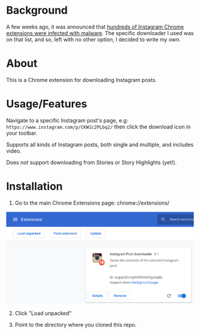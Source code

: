 # Background

A few weeks ago, it was announced that [hundreds of Instagram Chrome extensions were infected with malware](https://press.avast.com/third-party-browser-extensions-from-instagram-facebook-vimeo-and-others-infected-with-malware). The specific downloader I used was on that list, and so, left with no other option, I decided to write my own.

# About

This is a Chrome extension for downloading Instagram posts.

# Usage/Features

Navigate to a specific Instagram post's page, e.g: `https://www.instagram.com/p/CKW1c2PLbq2/` then click the download icon in your toolbar.

Supports all kinds of Instagram posts, both single and multiple, and includes video.

Does *not* support downloading from Stories or Story Highlights (yet!).

# Installation

1. Go to the main Chrome Extensions page: chrome://extensions/

![screenshot-1](https://raw.githubusercontent.com/raleighlittles/Instagram-Post-Downloader/main/docs/extension-installation-instructions.png?token=AAQJY4OIM6UHD3OZJNLIDQTADJHMM)

2. Click "Load unpacked"

3. Point to the directory where you cloned this repo.
